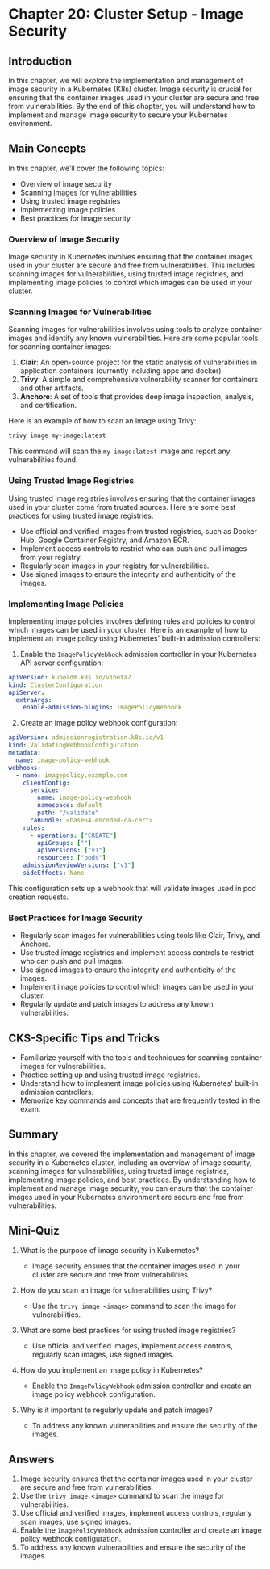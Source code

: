# Chapter 20: Cluster Setup - Image Security

## Introduction

In this chapter, we will explore the implementation and management of image security in a Kubernetes (K8s) cluster. Image security is crucial for ensuring that the container images used in your cluster are secure and free from vulnerabilities. By the end of this chapter, you will understand how to implement and manage image security to secure your Kubernetes environment.

## Main Concepts

In this chapter, we'll cover the following topics:
- Overview of image security
- Scanning images for vulnerabilities
- Using trusted image registries
- Implementing image policies
- Best practices for image security

### Overview of Image Security

Image security in Kubernetes involves ensuring that the container images used in your cluster are secure and free from vulnerabilities. This includes scanning images for vulnerabilities, using trusted image registries, and implementing image policies to control which images can be used in your cluster.

### Scanning Images for Vulnerabilities

Scanning images for vulnerabilities involves using tools to analyze container images and identify any known vulnerabilities. Here are some popular tools for scanning container images:

1. **Clair**: An open-source project for the static analysis of vulnerabilities in application containers (currently including appc and docker).
2. **Trivy**: A simple and comprehensive vulnerability scanner for containers and other artifacts.
3. **Anchore**: A set of tools that provides deep image inspection, analysis, and certification.

Here is an example of how to scan an image using Trivy:

```sh
trivy image my-image:latest
```

This command will scan the `my-image:latest` image and report any vulnerabilities found.

### Using Trusted Image Registries

Using trusted image registries involves ensuring that the container images used in your cluster come from trusted sources. Here are some best practices for using trusted image registries:

- Use official and verified images from trusted registries, such as Docker Hub, Google Container Registry, and Amazon ECR.
- Implement access controls to restrict who can push and pull images from your registry.
- Regularly scan images in your registry for vulnerabilities.
- Use signed images to ensure the integrity and authenticity of the images.

### Implementing Image Policies

Implementing image policies involves defining rules and policies to control which images can be used in your cluster. Here is an example of how to implement an image policy using Kubernetes' built-in admission controllers:

1. Enable the `ImagePolicyWebhook` admission controller in your Kubernetes API server configuration:

```yaml
apiVersion: kubeadm.k8s.io/v1beta2
kind: ClusterConfiguration
apiServer:
  extraArgs:
    enable-admission-plugins: ImagePolicyWebhook
```

2. Create an image policy webhook configuration:

```yaml
apiVersion: admissionregistration.k8s.io/v1
kind: ValidatingWebhookConfiguration
metadata:
  name: image-policy-webhook
webhooks:
  - name: imagepolicy.example.com
    clientConfig:
      service:
        name: image-policy-webhook
        namespace: default
        path: "/validate"
      caBundle: <base64-encoded-ca-cert>
    rules:
      - operations: ["CREATE"]
        apiGroups: [""]
        apiVersions: ["v1"]
        resources: ["pods"]
    admissionReviewVersions: ["v1"]
    sideEffects: None
```

This configuration sets up a webhook that will validate images used in pod creation requests.

### Best Practices for Image Security

- Regularly scan images for vulnerabilities using tools like Clair, Trivy, and Anchore.
- Use trusted image registries and implement access controls to restrict who can push and pull images.
- Use signed images to ensure the integrity and authenticity of the images.
- Implement image policies to control which images can be used in your cluster.
- Regularly update and patch images to address any known vulnerabilities.

## CKS-Specific Tips and Tricks

- Familiarize yourself with the tools and techniques for scanning container images for vulnerabilities.
- Practice setting up and using trusted image registries.
- Understand how to implement image policies using Kubernetes' built-in admission controllers.
- Memorize key commands and concepts that are frequently tested in the exam.

## Summary

In this chapter, we covered the implementation and management of image security in a Kubernetes cluster, including an overview of image security, scanning images for vulnerabilities, using trusted image registries, implementing image policies, and best practices. By understanding how to implement and manage image security, you can ensure that the container images used in your Kubernetes environment are secure and free from vulnerabilities.

## Mini-Quiz

1. What is the purpose of image security in Kubernetes?
   - Image security ensures that the container images used in your cluster are secure and free from vulnerabilities.

2. How do you scan an image for vulnerabilities using Trivy?
   - Use the `trivy image <image>` command to scan the image for vulnerabilities.

3. What are some best practices for using trusted image registries?
   - Use official and verified images, implement access controls, regularly scan images, use signed images.

4. How do you implement an image policy in Kubernetes?
   - Enable the `ImagePolicyWebhook` admission controller and create an image policy webhook configuration.

5. Why is it important to regularly update and patch images?
   - To address any known vulnerabilities and ensure the security of the images.

## Answers

1. Image security ensures that the container images used in your cluster are secure and free from vulnerabilities.
2. Use the `trivy image <image>` command to scan the image for vulnerabilities.
3. Use official and verified images, implement access controls, regularly scan images, use signed images.
4. Enable the `ImagePolicyWebhook` admission controller and create an image policy webhook configuration.
5. To address any known vulnerabilities and ensure the security of the images.
